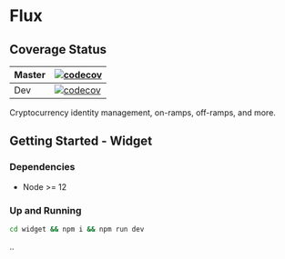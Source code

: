 # Flux

## Coverage Status
| Master | [![codecov](https://codecov.io/gh/DimensionSoftware/flux/branch/master/graph/badge.svg?token=vbISJutLsH)](https://codecov.io/gh/DimensionSoftware/flux) |
| ------ | ---------------------------------------------------------------------------------------------------------------------------------------------------- |
| Dev    | [![codecov](https://codecov.io/gh/DimensionSoftware/flux/branch/dev/graph/badge.svg?token=vbISJutLsH)](https://codecov.io/gh/DimensionSoftware/flux) |

Cryptocurrency identity management, on-ramps, off-ramps, and more.

## Getting Started - Widget

### Dependencies

- Node >= 12

### Up and Running

```bash
cd widget && npm i && npm run dev
```

..
